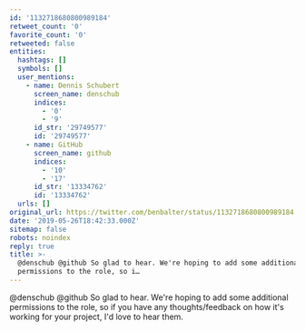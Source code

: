 ```yaml
---
id: '1132718680800989184'
retweet_count: '0'
favorite_count: '0'
retweeted: false
entities:
  hashtags: []
  symbols: []
  user_mentions:
    - name: Dennis Schubert
      screen_name: denschub
      indices:
        - '0'
        - '9'
      id_str: '29749577'
      id: '29749577'
    - name: GitHub
      screen_name: github
      indices:
        - '10'
        - '17'
      id_str: '13334762'
      id: '13334762'
  urls: []
original_url: https://twitter.com/benbalter/status/1132718680800989184
date: '2019-05-26T18:42:33.000Z'
sitemap: false
robots: noindex
reply: true
title: >-
  @denschub @github So glad to hear. We're hoping to add some additional
  permissions to the role, so i…
---
```


@denschub @github So glad to hear. We're hoping to add some additional permissions to the role, so if you have any thoughts/feedback on how it's working for your project, I'd love to hear them.